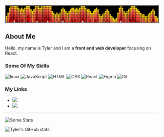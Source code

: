 ![fire header](fire-header.png)

## About Me

Hello, my name is Tyler and I am a **front end web developer** focusing on React.

### Some Of My Skills
![linux](https://img.shields.io/badge/Linux-FCC624?style=for-the-badge&logo=linux&logoColor=black) ![JavaScript](https://img.shields.io/badge/JavaScript-F7DF1E?style=for-the-badge&logo=javascript&logoColor=black) ![HTML](https://img.shields.io/badge/HTML5-E34F26?style=for-the-badge&logo=html5&logoColor=white) ![CSS](https://img.shields.io/badge/CSS3-1572B6?style=for-the-badge&logo=css3&logoColor=white) ![React](https://img.shields.io/badge/React-20232A?style=for-the-badge&logo=react&logoColor=61DAFB) ![Figma](https://img.shields.io/badge/Figma-F24E1E?style=for-the-badge&logo=figma&logoColor=white) ![Git](https://img.shields.io/badge/GIT-E44C30?style=for-the-badge&logo=git&logoColor=white) 


### My Links
  - <a href="https://www.linkedin.com/in/tdaigle-com/"><img src="https://img.shields.io/badge/LinkedIn-0077B5?style=for-the-badge&logo=linkedin&logoColor=white"></a>
  - <a href="https://codepen.io/tdaigle"><img src="https://img.shields.io/badge/Codepen-000000?style=for-the-badge&logo=codepen&logoColor=white"></a>

---

![Some Stats](https://github-readme-stats.vercel.app/api/top-langs/?username=tyler-daigle&theme=blue-green)

![Tyler's GitHub stats](https://github-readme-stats.vercel.app/api?username=tyler-daigle&theme=tokyonight)

